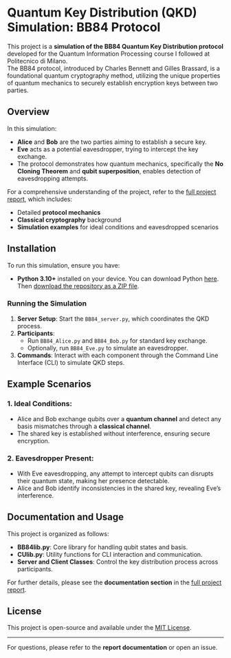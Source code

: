 # Quantum Key Distribution (QKD) Simulation: BB84 Protocol

This project is a **simulation of the BB84 Quantum Key Distribution protocol** developed for the Quantum Information Processing course I followed at Politecnico di Milano.\
The BB84 protocol, introduced by Charles Bennett and Gilles Brassard, is a foundational quantum cryptography method, utilizing the unique properties of quantum mechanics to securely establish encryption keys between two parties.

## Overview

In this simulation:
- **Alice** and **Bob** are the two parties aiming to establish a secure key.
- **Eve** acts as a potential eavesdropper, trying to intercept the key exchange.
- The protocol demonstrates how quantum mechanics, specifically the **No Cloning Theorem** and **qubit superposition**, enables detection of eavesdropping attempts.

For a comprehensive understanding of the project, refer to the [full project report](./Report-Maiuolo_Manuel-QKD_Simulation_BB84_Protocol.pdf), which includes:
- Detailed **protocol mechanics**
- **Classical cryptography** background
- **Simulation examples** for ideal conditions and eavesdropped scenarios

## Installation

To run this simulation, ensure you have:
- **Python 3.10+** installed on your device. You can download Python [here](https://www.python.org/downloads/).
Then [download the repository as a ZIP file](https://github.com/BestPlayerMMIII/BB84/archive/refs/heads/main.zip).

### Running the Simulation

1. **Server Setup**: Start the `BB84_server.py`, which coordinates the QKD process.
2. **Participants**:
   - Run `BB84_Alice.py` and `BB84_Bob.py` for standard key exchange.
   - Optionally, run `BB84_Eve.py` to simulate an eavesdropper.
3. **Commands**: Interact with each component through the Command Line Interface (CLI) to simulate QKD steps.

## Example Scenarios

### 1. **Ideal Conditions**: 
   - Alice and Bob exchange qubits over a **quantum channel** and detect any basis mismatches through a **classical channel**.
   - The shared key is established without interference, ensuring secure encryption.

### 2. **Eavesdropper Present**: 
   - With Eve eavesdropping, any attempt to intercept qubits can disrupts their quantum state, making her presence detectable.
   - Alice and Bob identify inconsistencies in the shared key, revealing Eve’s interference.

## Documentation and Usage

This project is organized as follows:
- **BB84lib.py**: Core library for handling qubit states and basis.
- **CUlib.py**: Utility functions for CLI interaction and communication.
- **Server and Client Classes**: Control the key distribution process across participants.

For further details, please see the **documentation section** in the [full project report](./Report-Maiuolo_Manuel-QKD_Simulation_BB84_Protocol.pdf).

## License

This project is open-source and available under the [MIT License](./LICENSE).

---

For questions, please refer to the **report documentation** or open an issue.
